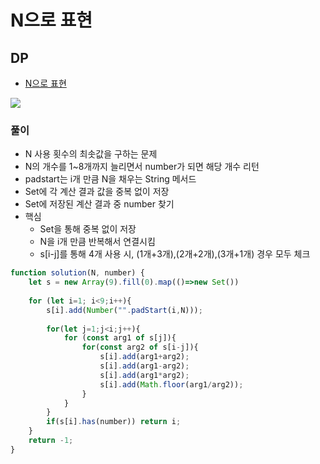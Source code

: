 
# N으로 표현

## DP
  - [N으로 표현](https://programmers.co.kr/learn/courses/30/lessons/42895)

  <img src="https://user-images.githubusercontent.com/62092665/137697967-93beb9df-30ef-40e5-836d-526a67f0a294.png">

### 풀이 
  - N 사용 횟수의 최솟값을 구하는 문제
  - N의 개수를 1~8개까지 늘리면서 number가 되면 해당 개수 리턴
  - padstart는 i개 만큼 N을 채우는 String 메서드
  - Set에 각 계산 결과 값을 중복 없이 저장
  - Set에 저장된 계산 결과 중 number 찾기
  - 핵심
    - Set을 통해 중복 없이 저장
    - N을 i개 만큼 반복해서 연결시킴
    - s[i-j]를 통해 4개 사용 시, (1개+3개),(2개+2개),(3개+1개) 경우 모두 체크

```javascript
function solution(N, number) {
    let s = new Array(9).fill(0).map(()=>new Set())
    
    for (let i=1; i<9;i++){
        s[i].add(Number("".padStart(i,N)));
        
        for(let j=1;j<i;j++){
            for (const arg1 of s[j]){
                for(const arg2 of s[i-j]){
                    s[i].add(arg1+arg2);
                    s[i].add(arg1-arg2);
                    s[i].add(arg1*arg2);
                    s[i].add(Math.floor(arg1/arg2));
                }
            }
        }
        if(s[i].has(number)) return i;
    }
    return -1;
}
```
